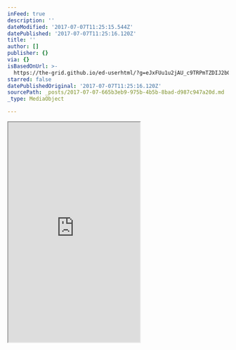 ```yaml
---
inFeed: true
description: ''
dateModified: '2017-07-07T11:25:15.544Z'
datePublished: '2017-07-07T11:25:16.120Z'
title: ''
author: []
publisher: {}
via: {}
isBasedOnUrl: >-
  https://the-grid.github.io/ed-userhtml/?g=eJxFUu1u2jAU_c9TRPmTZDIJ2bQWBmYKWxmdKvbRdlOFEDLxxTEidmqbRqj0EfZWe7DZCXR_bN_jc4_u8fGIbxQpwdMqx35hTKU_JAmVuY6ZlGwHcS7LZCNVqROaQJJOs-vqx81tPhOT-Z1--FX_Th8GMDOrT7fF922_Plyz3sxcPX79qVc3FaFqusqyaZY8caidzEco10ApUGzUHnyv5tQU2L-86PleAZwVBvvve7ZoxlpLRUFh39YlUYyLM-UVOPX3_PH93z_ckCcithDH8ShpjY07I50rXplxx_PCzV7khksRcqSRRAwpRFAZPfNF8KWxmwmyOxie62_rLeQmWGI15Au1xG45Hl_7o2cn58D4Ebfb8bhYRnG110VoJ9uXIIyOXlBzucPpGwG195kYCKMhwTrOFdjiageOGMoIWcHS4gzMCdSTwx1hc2vCXi96yyGJiT6IHKf25PJiwzKuiLLUuaQQc6FBmQnYZ4bQ2bKKL1FYc0FljWymzUwoaN8jQME57rquT2l3ydl_k_v_aqstn5EgGnasKiNh0M4fIC-4z7rp4KL_dvDuspv2HUL2Rjpqy9QgqEMrwsB9g0ZklJxi-QdLq9at
starred: false
datePublishedOriginal: '2017-07-07T11:25:16.120Z'
sourcePath: _posts/2017-07-07-665b3eb9-975b-4b5b-8bad-d987c947a20d.md
_type: MediaObject

---
```

<iframe src="https://the-grid.github.io/ed-userhtml/?g=eJxFUu1u2jAU_c9TRPmTZDIJ2bQWBmYKWxmdKvbRdlOFEDLxxTEidmqbRqj0EfZWe7DZCXR_bN_jc4_u8fGIbxQpwdMqx35hTKU_JAmVuY6ZlGwHcS7LZCNVqROaQJJOs-vqx81tPhOT-Z1--FX_Th8GMDOrT7fF922_Plyz3sxcPX79qVc3FaFqusqyaZY8caidzEco10ApUGzUHnyv5tQU2L-86PleAZwVBvvve7ZoxlpLRUFh39YlUYyLM-UVOPX3_PH93z_ckCcithDH8ShpjY07I50rXplxx_PCzV7khksRcqSRRAwpRFAZPfNF8KWxmwmyOxie62_rLeQmWGI15Au1xG45Hl_7o2cn58D4Ebfb8bhYRnG110VoJ9uXIIyOXlBzucPpGwG195kYCKMhwTrOFdjiageOGMoIWcHS4gzMCdSTwx1hc2vCXi96yyGJiT6IHKf25PJiwzKuiLLUuaQQc6FBmQnYZ4bQ2bKKL1FYc0FljWymzUwoaN8jQME57rquT2l3ydl_k_v_aqstn5EgGnasKiNh0M4fIC-4z7rp4KL_dvDuspv2HUL2Rjpqy9QgqEMrwsB9g0ZklJxi-QdLq9at" height="500" style=""></iframe>